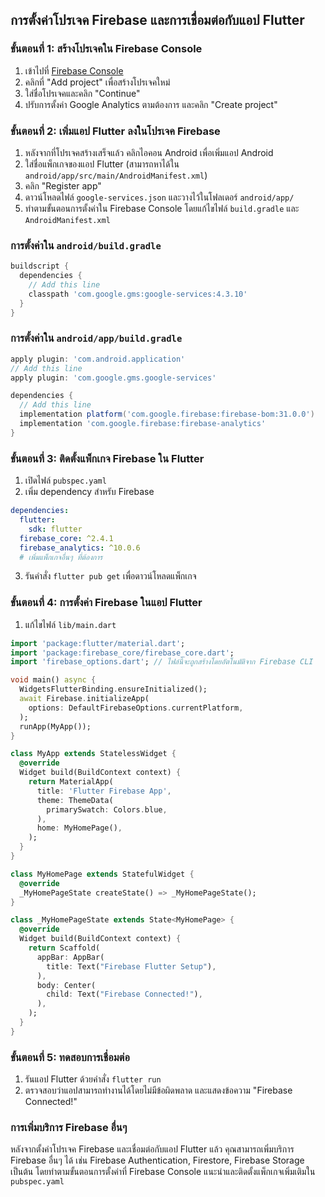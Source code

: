 ## การตั้งค่าโปรเจค Firebase และการเชื่อมต่อกับแอป Flutter

### ขั้นตอนที่ 1: สร้างโปรเจคใน Firebase Console

1. เข้าไปที่ [Firebase Console](https://console.firebase.google.com/)
2. คลิกที่ "Add project" เพื่อสร้างโปรเจคใหม่
3. ใส่ชื่อโปรเจคและคลิก "Continue"
4. ปรับการตั้งค่า Google Analytics ตามต้องการ และคลิก "Create project"

### ขั้นตอนที่ 2: เพิ่มแอป Flutter ลงในโปรเจค Firebase

1. หลังจากที่โปรเจคสร้างเสร็จแล้ว คลิกไอคอน Android เพื่อเพิ่มแอป Android
2. ใส่ชื่อแพ็กเกจของแอป Flutter (สามารถหาได้ใน `android/app/src/main/AndroidManifest.xml`)
3. คลิก "Register app"
4. ดาวน์โหลดไฟล์ `google-services.json` และวางไว้ในโฟลเดอร์ `android/app/`
5. ทำตามขั้นตอนการตั้งค่าใน Firebase Console โดยแก้ไขไฟล์ `build.gradle` และ `AndroidManifest.xml`

### การตั้งค่าใน `android/build.gradle`
```groovy
buildscript {
  dependencies {
    // Add this line
    classpath 'com.google.gms:google-services:4.3.10'
  }
}
```

### การตั้งค่าใน `android/app/build.gradle`
```groovy
apply plugin: 'com.android.application'
// Add this line
apply plugin: 'com.google.gms.google-services'

dependencies {
  // Add this line
  implementation platform('com.google.firebase:firebase-bom:31.0.0')
  implementation 'com.google.firebase:firebase-analytics'
}
```

### ขั้นตอนที่ 3: ติดตั้งแพ็กเกจ Firebase ใน Flutter

1. เปิดไฟล์ `pubspec.yaml`
2. เพิ่ม dependency สำหรับ Firebase
```yaml
dependencies:
  flutter:
    sdk: flutter
  firebase_core: ^2.4.1
  firebase_analytics: ^10.0.6
  # เพิ่มแพ็กเกจอื่นๆ ที่ต้องการ
```
3. รันคำสั่ง `flutter pub get` เพื่อดาวน์โหลดแพ็กเกจ

### ขั้นตอนที่ 4: การตั้งค่า Firebase ในแอป Flutter

1. แก้ไขไฟล์ `lib/main.dart`
```dart
import 'package:flutter/material.dart';
import 'package:firebase_core/firebase_core.dart';
import 'firebase_options.dart'; // ไฟล์นี้จะถูกสร้างโดยอัตโนมัติจาก Firebase CLI

void main() async {
  WidgetsFlutterBinding.ensureInitialized();
  await Firebase.initializeApp(
    options: DefaultFirebaseOptions.currentPlatform,
  );
  runApp(MyApp());
}

class MyApp extends StatelessWidget {
  @override
  Widget build(BuildContext context) {
    return MaterialApp(
      title: 'Flutter Firebase App',
      theme: ThemeData(
        primarySwatch: Colors.blue,
      ),
      home: MyHomePage(),
    );
  }
}

class MyHomePage extends StatefulWidget {
  @override
  _MyHomePageState createState() => _MyHomePageState();
}

class _MyHomePageState extends State<MyHomePage> {
  @override
  Widget build(BuildContext context) {
    return Scaffold(
      appBar: AppBar(
        title: Text("Firebase Flutter Setup"),
      ),
      body: Center(
        child: Text("Firebase Connected!"),
      ),
    );
  }
}
```

### ขั้นตอนที่ 5: ทดสอบการเชื่อมต่อ

1. รันแอป Flutter ด้วยคำสั่ง `flutter run`
2. ตรวจสอบว่าแอปสามารถทำงานได้โดยไม่มีข้อผิดพลาด และแสดงข้อความ "Firebase Connected!"

### การเพิ่มบริการ Firebase อื่นๆ

หลังจากตั้งค่าโปรเจค Firebase และเชื่อมต่อกับแอป Flutter แล้ว คุณสามารถเพิ่มบริการ Firebase อื่นๆ ได้ เช่น Firebase Authentication, Firestore, Firebase Storage เป็นต้น โดยทำตามขั้นตอนการตั้งค่าที่ Firebase Console แนะนำและติดตั้งแพ็กเกจเพิ่มเติมใน `pubspec.yaml`